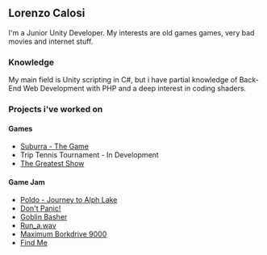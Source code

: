 ## Lorenzo Calosi
I'm a Junior Unity Developer.
My interests are old games games, very bad movies and internet stuff.
### Knowledge
My main field is Unity scripting in C#, but i have partial knowledge of Back-End Web Development with PHP and a deep interest in coding shaders.
### Projects i've worked on
#### Games
* [Suburra - The Game](http://suburrathegame.com/)
* Trip Tennis Tournament - In Development
* [The Greatest Show](https://github.com/a-pucci/The_Greatest_Show)
#### Game Jam
* [Poldo - Journey to Alph Lake](https://globalgamejam.org/2018/games/poldo-journey-alph-lake)
* [Don't Panic!](../Builds/DontPanic.rar)
* [Goblin Basher](../Builds/GoblinBasher.zip)
* [Run_a.wav](https://globalgamejam.org/2017/games/runawav)
* [Maximum Borkdrive 9000](https://connect.unity.com/p/maximum-borkdrive-7000)
* [Find Me](https://globalgamejam.org/2015/games/find-me)